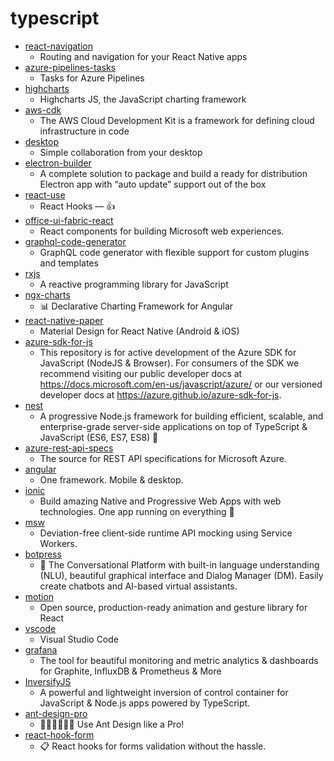 # typescript
- [react-navigation](https://github.com/react-navigation/react-navigation)
  - Routing and navigation for your React Native apps
- [azure-pipelines-tasks](https://github.com/microsoft/azure-pipelines-tasks)
  - Tasks for Azure Pipelines
- [highcharts](https://github.com/highcharts/highcharts)
  - Highcharts JS, the JavaScript charting framework
- [aws-cdk](https://github.com/aws/aws-cdk)
  - The AWS Cloud Development Kit is a framework for defining cloud infrastructure in code
- [desktop](https://github.com/desktop/desktop)
  - Simple collaboration from your desktop
- [electron-builder](https://github.com/electron-userland/electron-builder)
  - A complete solution to package and build a ready for distribution Electron app with “auto update” support out of the box
- [react-use](https://github.com/streamich/react-use)
  - React Hooks — 👍
- [office-ui-fabric-react](https://github.com/OfficeDev/office-ui-fabric-react)
  - React components for building Microsoft web experiences.
- [graphql-code-generator](https://github.com/dotansimha/graphql-code-generator)
  - GraphQL code generator with flexible support for custom plugins and templates
- [rxjs](https://github.com/ReactiveX/rxjs)
  - A reactive programming library for JavaScript
- [ngx-charts](https://github.com/swimlane/ngx-charts)
  - 📊 Declarative Charting Framework for Angular
- [react-native-paper](https://github.com/callstack/react-native-paper)
  - Material Design for React Native (Android & iOS)
- [azure-sdk-for-js](https://github.com/Azure/azure-sdk-for-js)
  - This repository is for active development of the Azure SDK for JavaScript (NodeJS & Browser). For consumers of the SDK we recommend visiting our public developer docs at https://docs.microsoft.com/en-us/javascript/azure/ or our versioned developer docs at https://azure.github.io/azure-sdk-for-js.
- [nest](https://github.com/nestjs/nest)
  - A progressive Node.js framework for building efficient, scalable, and enterprise-grade server-side applications on top of TypeScript & JavaScript (ES6, ES7, ES8) 🚀
- [azure-rest-api-specs](https://github.com/Azure/azure-rest-api-specs)
  - The source for REST API specifications for Microsoft Azure.
- [angular](https://github.com/angular/angular)
  - One framework. Mobile & desktop.
- [ionic](https://github.com/ionic-team/ionic)
  - Build amazing Native and Progressive Web Apps with web technologies. One app running on everything 🎉
- [msw](https://github.com/open-draft/msw)
  - Deviation-free client-side runtime API mocking using Service Workers.
- [botpress](https://github.com/botpress/botpress)
  - 🤖 The Conversational Platform with built-in language understanding (NLU), beautiful graphical interface and Dialog Manager (DM). Easily create chatbots and AI-based virtual assistants.
- [motion](https://github.com/framer/motion)
  - Open source, production-ready animation and gesture library for React
- [vscode](https://github.com/microsoft/vscode)
  - Visual Studio Code
- [grafana](https://github.com/grafana/grafana)
  - The tool for beautiful monitoring and metric analytics & dashboards for Graphite, InfluxDB & Prometheus & More
- [InversifyJS](https://github.com/inversify/InversifyJS)
  - A powerful and lightweight inversion of control container for JavaScript & Node.js apps powered by TypeScript.
- [ant-design-pro](https://github.com/ant-design/ant-design-pro)
  - 👨🏻‍💻👩🏻‍💻 Use Ant Design like a Pro!
- [react-hook-form](https://github.com/react-hook-form/react-hook-form)
  - 📋 React hooks for forms validation without the hassle.

